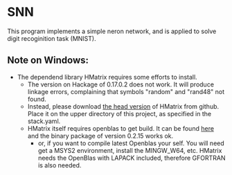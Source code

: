 # SNN
This program implements a simple neron network, and is applied to solve digit recoginition task (MNIST).

## Note on Windows:
+ The dependend library HMatrix requires some efforts to install.
  + The version on Hackage of 0.17.0.2 does not work. It will produce linkage errors, complaining that symbols "random" and "rand48" not found.
  + Instead, please download [the head version](https://github.com/albertoruiz/hmatrix) of HMatrix from github. Place it on the upper directory of this project, as specified in the stack.yaml.
  + HMatrix itself requires openblas to get build. It can be found [here](http://www.openblas.net/) and the binary package of version 0.2.15 works ok.
    + or, if you want to compile latest Openblas your self. You will need get a MSYS2 environment, install the MINGW_W64, etc. HMatrix needs the OpenBlas with LAPACK included, therefore GFORTRAN is also needed.
